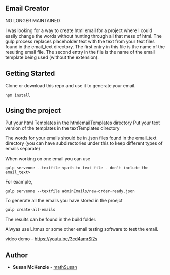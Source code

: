 ## Email Creator

NO LONGER MAINTAINED

I was looking for a way to create html email for a project where I could easily change the words without hunting through all that mess of html.  The gulp process replaces placeholder text with the text from your text files found in the email_text directory.   The first entry in this file is the name of the resulting email file.  The second entry in the file is the name of the email template being used (without the extension).  

## Getting Started

Clone or download this repo and use it to generate your email.
``` 
npm install
```

## Using the project
Put your html Templates in the htmlemailTemplates directory
Put your text version of the templates in the textTemplates directory

The words for your emails should be in .json files found in the email_text directory (you can have subdirectories under this to keep different types of emails separate)

When working on one email you can use
```
gulp serveone --textfile <path to text file - don't include the email_text>
```
For example, 
```
gulp serveone --textfile adminEmails/new-order-ready.json 
```

To generate all the emails you have stored in the proejct 
```
gulp create-all-emails
```
The results can be found in the build folder.

Alwyas use Litmus or some other email testing software to test the email.

video demo  - https://youtu.be/3cd4amrSi2s

## Author

* **Susan McKenzie**  - [mathSusan](https://github.com/mathsusan)

